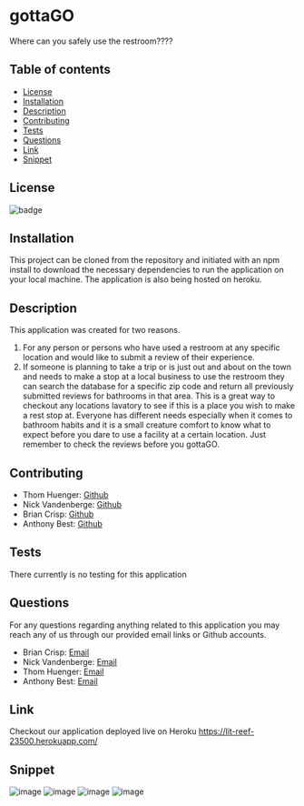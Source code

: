 # gottaGO

Where can you safely use the restroom????

## Table of contents

- [License](#license)
- [Installation](#installation)
- [Description](#description)
- [Contributing](#contributing)
- [Tests](#tests)
- [Questions](#questions)
- [Link](#link)
- [Snippet](#snippet)

## License

![badge](https://img.shields.io/static/v1?label=license&message=MIT&color=green)

## Installation

This project can be cloned from the repository and initiated with an npm install to download
the necessary dependencies to run the application on your local machine. The application is
also being hosted on heroku.

## Description

This application was created for two reasons. 
 1. For any person or persons who have used a
restroom at any specific location and would like to submit a review of their experience.
 2. If someone is planning to take a trip or is just out and about on the town and needs to make a stop
at a local business to use the restroom they can search the database for a specific zip code and
return all previously submitted reviews for bathrooms in that area. This is a great way to checkout
any locations lavatory to see if this is a place you wish to make a rest stop at. Everyone has
different needs especially when it comes to bathroom habits and it is a small creature comfort
to know what to expect before you dare to use a facility at a certain location. Just remember to check the reviews before you gottaGO.

## Contributing

- Thom Huenger: [Github](https://github.com/Bartok1945)
- Nick Vandenberge: [Github](https://github.com/nvandenberge)
- Brian Crisp: [Github](https://github.com/bcrisp084)
- Anthony Best: [Github](https://github.com/ahbwebdev)

## Tests

There currently is no testing for this application

## Questions

For any questions regarding anything related to this application you may reach any of us through
our provided email links or Github accounts.

- Brian Crisp: [Email](crisp73001@gmail.com)
- Nick Vandenberge: [Email](nvandenberge14@gmail.com)
- Thom Huenger: [Email](thom.huenger@gmail.com)
- Anthony Best: [Email](ahbwebdev@gmail.com)

## Link

Checkout our application deployed live on Heroku
https://lit-reef-23500.herokuapp.com/

## Snippet

![image](https://user-images.githubusercontent.com/73912705/111243320-42cb1380-85d7-11eb-8fd1-e7b82f028b32.png)
![image](https://user-images.githubusercontent.com/73912705/111243397-6726f000-85d7-11eb-8d6e-c3f70b87b681.png)
![image](https://user-images.githubusercontent.com/73912705/111243495-90478080-85d7-11eb-92ba-2111ed52648c.png)
![image](https://user-images.githubusercontent.com/73912705/111243565-a8b79b00-85d7-11eb-9dab-fc872709c0a6.png)

